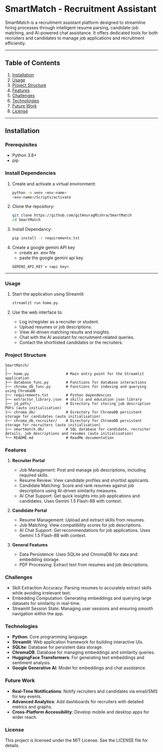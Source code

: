 # SmartMatch - Recruitment Assistant

SmartMatch is a recruitment assistant platform designed to streamline hiring processes through intelligent resume parsing, candidate-job matching, and AI-powered chat assistance. It offers dedicated tools for both recruiters and candidates to manage job applications and recruitment efficiently.

---

## Table of Contents

1. [Installation](#installation)
2. [Usage](#usage)
3. [Project Structure](#project-structure)
4. [Features](#features)
5. [Challenges](#challenges)
6. [Technologies](#technologies)
7. [Future Work](#future-work)
8. [License](#license)

---

## Installation

### Prerequisites
- Python 3.8+
- pip


### Install Dependencies

1. Create and activate a virtual environment:
    ```bash
    python -m venv <env-name>
    <env-name>/Scripts/activate

2. Clone the repository:
   ```bash
   git clone https://github.com/gitAnuragMishra/SmartMatch
   cd SmartMatch

3. Install Dependancy:
    ```bash
    pip install -r requirements.txt

4. Create a google gemini API key
    - create an .env file
    - paste the google gemini api key
    ``` 
    GEMINI_API_KEY = <api key>
---

### Usage

1. Start the application using Streamlit

    ```bash 
    streamlit run home.py

2. Use the web interface to:
    - Log in/register as a recruiter or student.
    - Upload resumes or job descriptions.
    - View AI-driven matching results and insights.
    - Chat with the AI assistant for recruitment-related queries.
    - Contact the shortlisted candidates or the recruiters.

### Project Structure
```
SmartMatch/
│
├── home.py                 # Main entry point for the Streamlit application
├── database_func.py        # Functions for database interactions
├── chroma_db_func.py       # Functions for indexing and querying using ChromaDB
├── requirements.txt        # Python dependencies
├── extractor_library.json  # skills and education json library
├── jd_pdfs/                # Directory for storing job description PDFs (auto initialisation)
├── chroma_db/              # Directory for ChromaDB persistent storage for candidates (auto initialisation)
├── chroma_db_recruiter/    # Directory for ChromaDB persistent storage for recruiters (auto initialisation)
├── smartmatch.db/          # SQL database for candidate, recruiter details, job descriptions and resumes (auto initialisation)
└── README.md               # ReadMe documentation
```


### Features

1. **Recruiter Portal**

    - Job Management: Post and manage job descriptions, including required skills.
    - Resume Review: View candidate profiles and shortlist applicants.
    - Candidate Matching: Score and rank resumes against job descriptions using AI-driven similarity measures.
    - AI Chat Support: Get quick insights into job applications and candidates. Uses Gemini 1.5 Flash-8B with context.
2. **Candidate Portal**
    - Resume Management: Upload and extract skills from resumes.
    - Job Matching: View compatibility scores for job descriptions.
    - AI Chat Support: Get recommendations for job applications. Uses Gemini 1.5 Flash-8B with context.
3. **General Features**
    - Data Persistence: Uses SQLite and ChromaDB for data and embedding storage.
    - PDF Processing: Extract text from resumes and job descriptions.


### Challenges

- Skill Extraction Accuracy: Parsing resumes to accurately extract skills while avoiding irrelevant text.
- Embedding Computation: Generating embeddings and querying large datasets for similarity in real-time.
- Streamlit Session State: Managing user sessions and ensuring smooth navigation within the app.

### Technologies

- **Python**: Core programming language.
- **Streamlit**: Web application framework for building interactive UIs.
- **SQLite**: Database for persistent data storage.
- **ChromaDB**: Database for managing embeddings and similarity queries.
- **HuggingFace Transformers**: For generating text embeddings and sentiment analysis.
- **Google Generative AI**: Model for embeddings and chat assistance.


### Future Work
- **Real-Time Notifications**: Notify recruiters and candidates via email/SMS for key events.
- **Advanced Analytics**: Add dashboards for recruiters with detailed metrics and graphs.
- **Cross-Platform Accessibility**: Develop mobile and desktop apps for wider reach.

### License
This project is licensed under the MIT License. See the LICENSE file for details.

